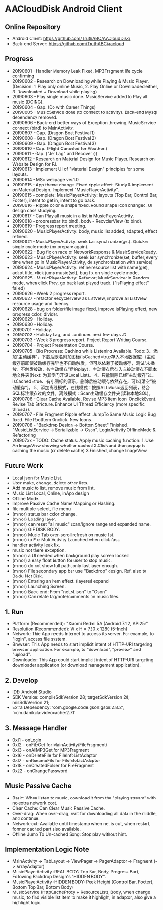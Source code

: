# AACloudDisk Android Client

## Online Repository
* Android Client: https://github.com/TruthABC/AACloudDisk/
* Back-end Server: https://github.com/TruthABC/aacloud

## Progress
* 20190601 - Handler Memory Leak Fixed, MP3Fragment life cycle confirming
* 20190602 - Research on Downloading while Playing & Music Player. (Decision: 1. Play only online Music, 2. Play Online or Downloaded either, 3. Downloaded + Download while playing)
* 20190603 - Play single music done. MusicService added to Play all music (DOING).
* 20190604 - Gap. (Do with Career Things)
* 20190605 - MusicService done (to connect to activity). Back-end Mysql dependency removed.
* 20190606 - Back-end better ways of Exception throwing, MusicService connect (bind) to MainActivity.
* 20190607 - Gap. (Dragon Boat Festival 1)
* 20190608 - Gap. (Dragon Boat Festival 2)
* 20190609 - Gap. (Dragon Boat Festival 3)
* 20190610 - Gap. (Flight Canceled for Weather.)
* 20190611 - Gap. ("Jet Lag" and Recover :))
* 20190612 - Research on Material Design for Music Player. Research on Website Design for PJ.
* 20190613 - Implement UI of "Material Design" principles for some layouts.
* 20190614 - MSc webpage ver.1.0
* 20190615 - App theme change. Fixed ripple effect. Study & implement on Material Design. Implement "MusicPlayerActivity".
* 20190615 - complete: MusicPlayerActivity: layouts (Top Bar, Control Bar, Footer), intent to get in, intent to go back.
* 20190616 - Ripple color & shape fixed. Round shape icon changed. UI design case studying.
* 20190617 - Can Play all music in a list in MusicPlayerActivity.
* 20190618 - progressbar (to bind), body - RecyclerView (to bind).
* 20190619 - Progress report meeting.
* 20190620 - MusicPlayerActivity: body, music list added, adapted, effect refined.
* 20190621 - MusicPlayerActivity: seek bar synchronize(get). Quicker single cycle mode (no prepare again).
* 20190622 - Bug fix on race of NetworkResponse & MusicServiceReady.
* 20190623 - MusicPlayerActivity: seek bar synchronize(set, buffer, every time when go in MusicPlayerActivity, do synchronization with service)
* 20190624 - MusicPlayerActivity: refine resource list with name(get), adapt title, click jump music(set), bug fix on single cycle mode,
* 20190625 - MusicPlayerActivity: Refactor; MusicService: in Random mode, when click Prev, go back last played track. ("isPlaying effect" failed)
* 20190626 - Week 2 progress report.
* 20190627 - refactor RecyclerView as ListView, improve all ListView resource usage and fluency.
* 20190628 - bug on folder/file image fixed, improve isPlaying effect, new progress color, divider.
* 20190629 - Holiday.
* 20190630 - Holiday.
* 20190701 - Holiday.
* 20190702 - Holiday Lag, and continued next few days :D
* 20190703 - Week 3 progress report. Project Report Writing Course.
* 20190704 - Project Presentation Course.
* 20190705 - Big Progress: Caching while Listening Available.
    Todo: 3、添加“主动缓存”，下载后歌名附加图标(isCached=true存入本地数据库)（主动缓存前即使被动缓存完毕也不自动触发，但可以依赖于被动缓存，测试“未播放，不触发被动，仅主动缓存”后的play），主动缓存后存入与被动缓存不同本地文件夹(Next: 为其专门开设Local List)。
          4、只能删除已经“主动缓存”过、isCached=true、有小图标的音乐，删除后被动缓存依然存在，可以[清空“被动缓存”]。
          5、添加离线模式，在线模式：按照ALLMusic返回列表，结合SQL标注缓存过的文件。离线模式：Scan主动缓存文件夹(读取本地SQL)。
* 20190706 - Clear Cache Available. Revise MP3 Item Icon, OnclickEvent. Revise Tab Stricture. Enhance UI Thread Efficiency (more specific threads).
* 20190707 - File Fragment Ripple effect. JumpTo Same Music Logic Bug fixed. File RootItem Onclick. New Icons.
* 20190708 - "Backdrop Design -> Bottom Sheet" Finished. "MusicListService -> Serializable -> Gson". LoginActivity OfflineMode & Refactoring.
* 201907xx - TODO: Cache status. Apply music caching function: 1. Use An ImageView showing whether cached 2.Click and then popup to caching the music (or delete cache) 3.Finished, change ImageView

## Future Work
* Local json for Music List.
* User make, change, delete other lists.
* Add music to list, remove music from list.
* Music List Local, Online, inApp design
* Offline Mode.
* Improve Passive Cache Name Mapping or Hashing.
* file multiple-select, file menu
* (minor) status bar color change.
* (minor) Loading layer.
* (minor) can reset "all music" scan/ignore range and expanded name.
* (minor) GIF DISK BODY.
* (minor) Music Tab over-scroll refresh on music list.
* (minor) to Fix: MultiActivity Launched when click fast.
* handler activity leak fix.
* music not there exception.
* (minor) a UI needed when background play screen locked
* (minor) a easy float button for user to stop music.
* (minor) do not show full path, only last layer enough.
* (minor) File secondary app bar use "Backdrop" design. Ref. also to Baidu Net Disk.
* (minor) Entering an item effect. (layered expand)
* (minor) Launching Screen.
* (minor) Back-end: From "net.sf.json" to "Gson"
* (minor) Can relate tag/note/comments on music files.

## 1. Run
* Platform (Recommended): "Xiaomi Redmi 5A (Android 7.1.2, API25)"
* Resolution (Recommended): W x H = 720 x 1280 (5-Inch)
* Network: Thie App needs Internet to access its server. For example, to "login", access file system.
* Browser: This App needs to start implicit intent of HTTP-URI targeting browser application. For example, to "download", "preview" and "upload".
* Downloader: This App could start implicit intent of HTTP-URI targeting downloader application (or download management application).

## 2. Develop
* IDE: Android Studio
* SDK Version: compileSdkVersion 28; targetSdkVersion 28; minSdkVersion 21;
* Extra Dependency: 'com.google.code.gson:gson:2.8.2', 'com.danikula:videocache:2.7.1'

## 3. Message Handler
* 0x11 - onLogin
* 0x12 - onFileGet for MainActivity/FileFragment/
* 0x13 - onAllMP3Get for MP3Fragment
* 0x16 - onDeleteFile for FileInfoListAdaptor
* 0x17 - onRenameFile for FileInfoListAdaptor
* 0x18 - onCreatedFolder for FileFragment
* 0x22 - onChangePassword

## Music Passive Cache
* Basic: When listen to music, download it from the "playing stream" with no extra network cost.
* Clear Cache: Can Clear Music Passive Cache.
* Over-drag: When over-drag, wait for downloading all data in the middle, and continue.
* Network-cut: Available until timestamp when net is cut, when restart, former cached part also available.
* Offline Jump To Un-cached Song: Stop play without hint.

## Implementation Logic Note
* MainActivity -> TabLayout -> ViewPager -> PagerAdaptor -> Fragment (-> ArrayAdaptor)
* MusicPlayerActivity (REAL BODY: Top Bar, Body, Progress Bar), Following Backdrop Design's "HIDDEN BODY".
* MusicPlayerActivity (HIDDEN BODY: Peek Height (Control Bar, Footer), Bottom Top Bar, Bottom Body)
* MusicService (HttpCacheProxy + ResourceList), Body, when change music, to find visible list item to make it highlight, in adaptor, also give a highlight logic.
